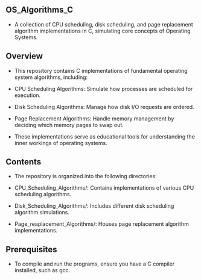 ## OS_Algorithms_C

- A collection of CPU scheduling, disk scheduling, and page replacement algorithm implementations in C, simulating core concepts of Operating Systems.

## Overview

- This repository contains C implementations of fundamental operating system algorithms, including:

- CPU Scheduling Algorithms: Simulate how processes are scheduled for execution.

- Disk Scheduling Algorithms: Manage how disk I/O requests are ordered.

- Page Replacement Algorithms: Handle memory management by deciding which memory pages to swap out.

- These implementations serve as educational tools for understanding the inner workings of operating systems.

## Contents

- The repository is organized into the following directories:

-  CPU_Scheduling_Algorithms/: Contains implementations of various CPU scheduling algorithms.

-  Disk_Scheduling_Algorithms/: Includes different disk scheduling algorithm simulations.

-  Page_reaplacement_Algorithms/: Houses page replacement algorithm implementations.

## Prerequisites
- To compile and run the programs, ensure you have a C compiler installed, such as gcc.
